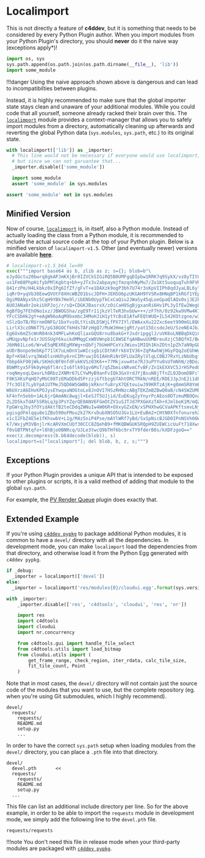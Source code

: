 # Localimport

This is not directly a feature of **c4ddev**, but it is something that needs to
be considered by every Python Plugin author. When you import modules from your
Python Plugin's directory, you should **never** do it the naive way (exceptions
apply\*)!

```python
import os, sys
sys.path.append(os.path.join(os.path.dirname(__file__), 'lib'))
import some_module
```

!!!danger
    Using the naive approach shown above is dangerous and can lead to
    incompatibilties between plugins.

Instead, it is highly recommended to make sure that the global importer state
stays clean and unaware of your additional modules. While you could code that
all yourself, someone already racked their brain over this. The
[`localimport`][0] module provides a context-manager that allows you to safely
import modules from a directory, automatically cleaning up afterwards and
reverting the global Python data (`sys.modules`, `sys.path`, etc.) to its
original state.

```python
with localimport(['lib']) as _importer:
  # This line would not be necessary if everyone would use localimport,
  # but since we can not garuantee that...
  _importer.disable(['some_module'])

  import some_module
  assert 'some_module' in sys.modules

assert 'some_module' not in sys.modules
```

  [0]: https://github.com/NiklasRosenstein/py-localimport

## Minified Version

Now of course, [`localimport`][0] is, in itself, also a Python module. Instead
of actually loading the class from a Python module, it is recommended to include
the actual source code at the top of your Python plugin. Below is a minified
version of `localimport-v1.5`. Other (and eventually newer) versions are
available [**here**][1].

  [1]: https://gist.github.com/NiklasRosenstein/f5690d8f36bbdc8e5556

```python
# localimport-v1.5_b64_lw=99
exec("""import base64 as b, zlib as z; s={}; blob=b"\
eJydGctu20bwrq8gkAPJmKXjBr0IZVCkSIGiRQ5B0UMFgqDIpbw1RRK7q9SykX/vzOyTItU4vVjL3ZnZeT/W/DiNQkXNOJ2zQz/\
us1Fm08PhpHifybPMlKgbtq+bh+yJTx3v2abpaymjfmzqnhNyMu7/Zo1Kt5uoquqTuh9FVRXxR/4AkNGnUbJBKsaH6Efh1gMd/n\
Q41rzPm/H4Lkbkz0xIPg6IfZf/gFvT+e1DAXzk9ogP3bh7U74r3sKpVIIPh0qdJyaLBL6ylHcaKWK9ZMm+lkwDZekmahkcAgWuq\
iqRrO+yqVb38EewQVUtF8XHcWBZO1bscJDFH+JEH5O6pzUKGAH9YVSRx8HNqBP1kRGf1YEp+kru0ryrUKV1LxEGMOOqQhVWVRyB\
OgiM0ANyxShz5CqH9YBk7He9l/ibENbOUypTkCxCaQiu2JWaSy45qLoeGpaQlAQx0xjJE2kk/IuI3Shop8K7kUn82Br2UXDLDpf\
AUOJANa0r2okiUXPJoj/r/sQ+CDGKJBasrxX/zOiCaH9SgBjgxanRi6Hv1PL3yIfEw2Weg80q/DCKI+ltDuj0ldfTxIb24hjkMF\
6gBfDg7FEhONo1xz/JBWOGSha/zgE9Tr11jkzVlTeR3hvbUw+++/zF7hh/0z92kw9VMw4K7i5+AW9i1pVBCUwYXyYLKHHWxtJRD\
YFcCSbHk2gY+eAgW96oAqM9bxmbcJHMoHJiH1ytYcBs81AfwFEQtWUQ+IL542KOtzgne/w3SKGdcg2VPTZsUtGvJAj5zDYQAON0\
nSlzQoTB/RUrnmONFG/1bxYvsOLtYisDLDSWjLfPX7IYl/EWAxxXu22Zxc6eet990mGL8QGWNdg6oRrnMUgrmxm5gb+kcH5n9sN\
LirlX3czON6T7S/pG38GOCfkHds7AFzHgQ7/MuWJHmejgRt/yat15EcsdoJeU/SzeNE4JbJLjGEv+xs7ajBOUDwpBD68JwIdOXU\
Eg6Ox6mZScWnR04nk34MFLwhKoQliaxGQU8rnu8bakG+YJxdripgglJ/uVK6oLNBBqDkQiCBmhd5qML1jHHwvAzgWkM8UVVLckz\
uMUqpvNpfe1rJUSSUgY6kuikdMMqgCxW8VWnpb1C8WSEfqAHBwuUUMBreuXzjC5BQfHI/Bwr1hxtSQEyPQHarWq0pWshuUVtgVT\
J6HN61Lco6/WrwE5qMEXREgMXWg+nQbFj7bUmHPCoYzJWiov1MIQh1KnZOtn1pZh7aN9pGDdb+YLWoUBwbCspIY0BqdzExuozkH\
oUDrBonpo9ebKpT71lK7uLmDnV1wWIcsgbiCDthKFrkbVIV36+ZqPAwhWjHGyFQq2oEGhWgwuG/qdaVwyDAZbbZFxC0+iw3VOGm\
Bpf+K9Alvrq3WaDlsnHUhy6rnCIMruwjDSIAHnRiNrDFLUaIRylVlqLC0BJ7RxYLzNbUbgfDOZdLLhsiJHcWdZ4DdpGI2z7Hglv\
Ybbp6kF90jWk/SKHdcBF0nfdFukKVSz03K6++77Mkjxvw4te7RJ3uPYYu0sUTmNhN/zBDozbpjRApTSqEobTx9klxzelShuKL0L\
8bWMtyx5F9k0yHq6fl4rcIs6flk91gv6MsT/q5ZbmisNRvmCfvBF/Zn1kEXXVC5JrHSPedOzWiTpy4BXfNi0b+TBK22hVfd6o6w\
roqNmyoqLQaorLhBRbz2XNMr67LCYwMyB9anFvIQk3GxVrdJYjBsuN8jTfnZL0JDomDBFcl4yw7HAdTNz4SR4NkxMYQX1wxxCec\
F0KSXKsPqHQ7yMUC08TzEMaDDbd5PrzzjGftbzgbTAhtORCTRkN/nREE/RDEJJpJnE2i1d84LnVTcU8fObL6+e777EOVA+1srfS\
7fc3OlE7LybYpA1UTMeJ5QD6WSGWBbjkRknrfu8ryX7QEtouiwJ99KRTzAjK+g8mmSR8YmBggTpYJ3EryxpHLnx8N2bLR4TzG5L\
W6UXrzA6EHxKPOJysEYwqxaNOGtoLx8JnOVI7HSzRHNzcABgTEKZmBZBwQ0aB/cN4SWZUMkbewu52yIv2KcVimjvuV/JJckMQXc\
kF4nfn5ebb+1AL6jrQAmANc8wgjl+EeSJT5UJjid/EuEKug2yYnyrPcAEos0DTzmuMBOQnaflI8ZrouJLFYI9ERiQ1CArEPR6NZ\
2L2D5kxTdAFSSRbLqJp3PsYZqrQE0ANV6FGmOtZV1uSJTJd7PXGmXzTAh+XJmlboK1M/mQZYdDYWH/4tMvFpByiwap25auTgIzA\
FpGWrqJby3fOYidAktfB2teCDdqZWNuIw4W06R+OXxyGZxEN/xSPHXhwGCVaAPKftsmvLNjgs1QidXM+7r9Sy/t+2v+ey0OzGjM\
pgisgdFmlqqu8e1ZBo590oFMou2k27KrvDubXNSO5U3Gv1LU+EuBm2+CHtN0Xfnfonureh2/u0W+fEzR2x9DUpB9fsJExhvo0u7\
x1cI2FbZ4E5e1fKhswbV+L1g/M4z5niP4Pse/mAYlWRf7yBd/SxSpNicBJGD0IPnNSVh06Wahr0G2TeOvE6DOtWGLEDwj68OrD8\
k7/WxjyM3VBnjlrKcARVXmCUQf30CCC8ZQehB9+fMKQBWGUKSRQpH9ZUEWCicUuFt718XwsIXpIQzLr0040XH5nvW/5p7l4LN5F\
f0sGBTPNtqfo+l8hBjoOBNRcq/UJLe3twcQ9bTHf6bc9rxTY9fderB0s/kXDFzgoQ=="
exec(z.decompress(b.b64decode(blob)), s)
localimport=s["localimport"]; del blob, b, z, s;""")
```

## Exceptions

If your Python Plugin provides a unique API that is intended to be exposed to
other plugins or scripts, it is a valid method of adding that module to the
global `sys.path`.

For example, the [PV Render Queue][2] plugin does exactly that.

  [2]: https://public.niklasrosenstein.com/docs/pvrenderqueue/

## Extended Example

If you're using [`c4ddev pypkg`](cli#pypkg) to package additional Python
modules, it is common to have a `devel/` directory with all the dependencies.
In development mode, you can make `localimport` load the dependencies from
that directory, and otherwise load it from the Python Egg generated with
`c4ddev pypkg`.

```python
if _debug:
  _importer = localimport(['devel'])
else:
  _importer = localimport('res/modules{0}/cloudui.egg'.format(sys.version[:3]))

with _importer:
    _importer.disable(['res', 'c4dtools', 'cloudui', 'res', 'nr'])

    import res
    import c4dtools
    import cloudui
    import nr.concurrency

    from c4dtools.gui import handle_file_select
    from c4dtools.utils import load_bitmap
    from cloudui.utils import (
        get_frame_range, check_region, iter_rdata, calc_tile_size,
        fit_tile_count, Point
    )
```

Note that in most cases, the `devel/` directory will not contain just the
source code of the modules that you want to use, but the complete repository
(eg. when you're using Git submodules, which I highly recommend).

    devel/
      requests/
        requests/
        README.md
        setup.py
        ...

In order to have the correct `sys.path` setup when loading modules from the
`devel/` directory, you can place a `.pth` file into that directory.

    devel/
      devel.pth       <<
      requests/
        requests/
        README.md
        setup.py
      ...

This file can list an additional include directory per line. So for the above
example, in order to be able to import the `requests` module in development mode,
we simply add the following line to the `devel.pth` file.

    requests/requests

!!!note
    You don't need this file in release mode when your third-party modules
    are packaged with [`c4ddev pypkg`](cli#pypkg).
